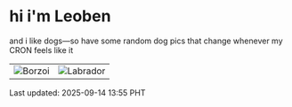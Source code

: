 # hi i'm Leoben

and i like dogs—so have some random dog pics that change whenever my CRON feels like it

|  |  |
|--------|----------|
| ![Borzoi](https://random-dog-vercel.vercel.app/api/random-borzoi?v=1757829315) | ![Labrador](https://random-dog-vercel.vercel.app/api/random-labrador?v=1757829315) |

Last updated: 2025-09-14 13:55 PHT
